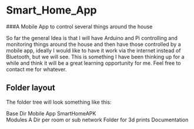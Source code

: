 # Smart_Home_App
###A Mobile App to control several things around the house

So far the general Idea is that I will have Arduino and Pi controlling and monitoring things around the house and then have those controlled by a mobile app, ideally I would like to have it work via the internet instead of Bluetooth, but we will see.
This is something I have been thinking up for a while and think it will be a great learning opportunity for me.
Feel free to contact me for whatever.

## Folder layout
The folder tree will look something like this:

Base Dir
  Mobile App
    SmartHomeAPK  
  Modules
    A Dir per room or sub network
  Folder for 3d prints
  Documentation

